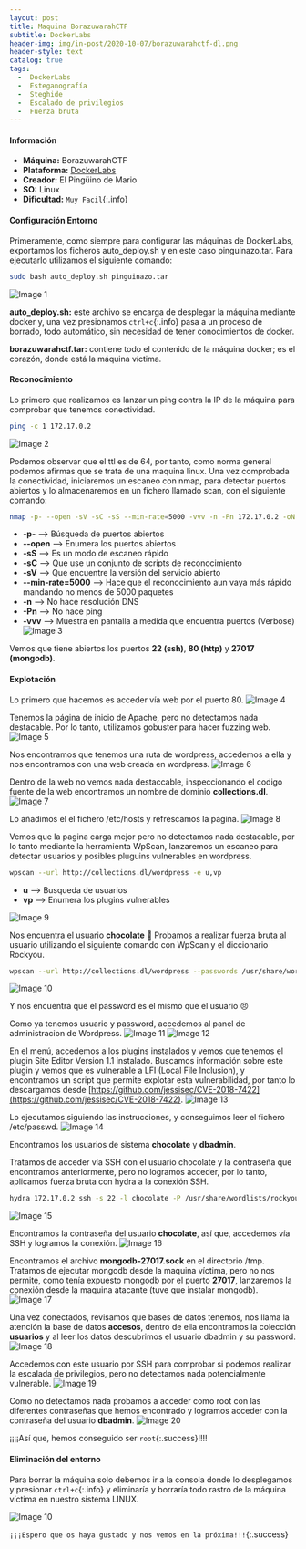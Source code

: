 ```yaml
---
layout: post
title: Maquina BorazuwarahCTF
subtitle: DockerLabs
header-img: img/in-post/2020-10-07/borazuwarahctf-dl.png
header-style: text
catalog: true
tags:
  -  DockerLabs
  -  Esteganografía
  -  Steghide
  -  Escalado de privilegios
  -  Fuerza bruta
---
```


#### **Información**
- **Máquina:** BorazuwarahCTF
- **Plataforma:** [DockerLabs](https://dockerlabs.es/)
- **Creador:** El Pingüino de Mario
- **SO:** Linux
- **Dificultad:** `Muy Facil`{:.info}

#### **Configuración Entorno**
Primeramente, como siempre para configurar las máquinas de DockerLabs, exportamos los ficheros auto_deploy.sh y en este caso pinguinazo.tar.
Para ejecutarlo utilizamos el siguiente comando:
```bash
sudo bash auto_deploy.sh pinguinazo.tar
```
![Image 1](https://aanton94.github.io/blog/img/posts/dl/collection/img1.png)

**auto_deploy.sh:** este archivo se encarga de desplegar la máquina mediante docker y, una vez presionamos `ctrl+c`{:.info} pasa a un proceso de borrado, todo automático, sin necesidad de tener conocimientos de docker.

**borazuwarahctf.tar:** contiene todo el contenido de la máquina docker; es el corazón, donde está la máquina víctima.

#### **Reconocimiento**
Lo primero que realizamos es lanzar un ping contra la IP de la máquina para comprobar que tenemos conectividad.
```bash
ping -c 1 172.17.0.2
```
![Image 2](https://aanton94.github.io/blog/img/posts/dl/collection/img2.png)

Podemos observar que el ttl es de 64, por tanto, como norma general podemos afirmas que se trata de una maquina linux.
Una vez comprobada la conectividad, iniciaremos un escaneo con nmap, para detectar puertos abiertos y lo almacenaremos en un fichero llamado scan, con el siguiente comando:
```bash
nmap -p- --open -sV -sC -sS --min-rate=5000 -vvv -n -Pn 172.17.0.2 -oN scan
```
- **-p-** --> Búsqueda de puertos abiertos
- **--open** --> Enumera los puertos abiertos
- **-sS** --> Es un modo de escaneo rápido
- **-sC** --> Que use un conjunto de scripts de reconocimiento
- **-sV** --> Que encuentre la versión del servicio abierto
- **--min-rate=5000** --> Hace que el reconocimiento aun vaya más rápido mandando no menos de 5000 paquetes
- **-n** --> No hace resolución DNS
- **-Pn** --> No hace ping
- **-vvv** --> Muestra en pantalla a medida que encuentra puertos (Verbose)
![Image 3](https://aanton94.github.io/blog/img/posts/dl/collection/img3.png)


Vemos que tiene abiertos los puertos **22 (ssh)**, **80 (http)** y **27017 (mongodb)**.

#### **Explotación**
Lo primero que hacemos es acceder vía web por el puerto 80.
![Image 4](https://aanton94.github.io/blog/img/posts/dl/collection/img4.png)

Tenemos la página de inicio de Apache, pero no detectamos nada destacable.
Por lo tanto, utilizamos gobuster para hacer fuzzing web.
![Image 5](https://aanton94.github.io/blog/img/posts/dl/collection/img5.png)

Nos encontramos que tenemos una ruta de wordpress, accedemos a ella y nos encontramos con una web creada en wordpress.
![Image 6](https://aanton94.github.io/blog/img/posts/dl/collection/img6.png)

Dentro de la web no vemos nada destaccable, inspeccionando el codigo fuente de la web encontramos un nombre de dominio **collections.dl**.
![Image 7](https://aanton94.github.io/blog/img/posts/dl/collection/img7.png)

Lo añadimos el el fichero /etc/hosts y refrescamos la pagina.
![Image 8](https://aanton94.github.io/blog/img/posts/dl/collection/img8.png)

Vemos que la pagina carga mejor pero no detectamos nada destacable, por lo tanto mediante la herramienta WpScan, lanzaremos un escaneo para detectar usuarios y posibles pluguins vulnerables en wordpress.
```bash
wpscan --url http://collections.dl/wordpress -e u,vp 
```
- **u** --> Busqueda de usuarios
- **vp** --> Enumera los plugins vulnerables

![Image 9](https://aanton94.github.io/blog/img/posts/dl/collection/img9.png)

Nos encuentra el usuario **chocolate** :chocolate_bar:
Probamos a realizar fuerza bruta al usuario utilizando el siguiente comando con WpScan y el diccionario Rockyou.

```bash
wpscan --url http://collections.dl/wordpress --passwords /usr/share/wordlists/rockyou.txt 
```
![Image 10](https://aanton94.github.io/blog/img/posts/dl/collection/img10.png)

Y nos encuentra que el password es el mismo que el usuario :angry:

Como ya tenemos usuario y password, accedemos al panel de administracion de Wordpress.
![Image 11](https://aanton94.github.io/blog/img/posts/dl/collection/img11.png)
![Image 12](https://aanton94.github.io/blog/img/posts/dl/collection/img12.png)

En el menú, accedemos a los plugins instalados y vemos que tenemos el plugin Site Editor Version 1.1 instalado.
Buscamos información sobre este plugin y vemos que es vulnerable a LFI (Local File Inclusion), y encontramos un script que permite explotar esta vulnerabilidad, por tanto lo descargamos desde [https://github.com/jessisec/CVE-2018-7422](https://github.com/jessisec/CVE-2018-7422).
![Image 13](https://aanton94.github.io/blog/img/posts/dl/collection/img13.png)

Lo ejecutamos siguiendo las instrucciones, y conseguimos leer el fichero /etc/passwd.
![Image 14](https://aanton94.github.io/blog/img/posts/dl/collection/img14.png)

Encontramos los usuarios de sistema **chocolate** y **dbadmin**.

Tratamos de acceder vía SSH con el usuario chocolate y la contraseña que encontramos anteriormente, pero no logramos acceder, por lo tanto, aplicamos fuerza bruta con hydra a la conexión SSH.

```bash
hydra 172.17.0.2 ssh -s 22 -l chocolate -P /usr/share/wordlists/rockyou.txt -f -I -t 64 
```
![Image 15](https://aanton94.github.io/blog/img/posts/dl/collection/img15.png)

Encontramos la contraseña del usuario **chocolate**, así que, accedemos vía SSH y logramos la conexión.
![Image 16](https://aanton94.github.io/blog/img/posts/dl/collection/img16.png)

Encontramos el archivo **mongodb-27017.sock** en el directorio /tmp. Tratamos de ejecutar mongodb desde la maquina víctima, pero no nos permite, como tenía expuesto mongodb por el puerto **27017**, lanzaremos la conexión desde la maquina atacante (tuve que instalar mongodb).
![Image 17](https://aanton94.github.io/blog/img/posts/dl/collection/img17.png)

Una vez conectados, revisamos que bases de datos tenemos, nos llama la atención la base de datos **accesos**, dentro de ella encontramos la colección **usuarios** y al leer los datos descubrimos el usuario dbadmin y su password.
![Image 18](https://aanton94.github.io/blog/img/posts/dl/collection/img18.png)

Accedemos con este usuario por SSH para comprobar si podemos realizar la escalada de privilegios, pero no detectamos nada potencialmente vulnerable.
![Image 19](https://aanton94.github.io/blog/img/posts/dl/collection/img19.png)

Como no detectamos nada probamos a acceder como root con las diferentes contraseñas que hemos encontrado y logramos acceder con la contraseña del usuario **dbadmin**.
![Image 20](https://aanton94.github.io/blog/img/posts/dl/collection/img20.png)

¡¡¡¡Así que, hemos conseguido ser `root`{:.success}!!!! 

#### **Eliminación del entorno**

Para borrar la máquina solo debemos ir a la consola donde lo desplegamos y presionar `ctrl+c`{:.info} y eliminaría y borraría todo rastro de la máquina víctima en nuestro sistema LINUX.

![Image 10](https://aanton94.github.io/blog/img/posts/dl/hiddencat/img10.png)

`¡¡¡Espero que os haya gustado y nos vemos en la próxima!!!`{:.success}
